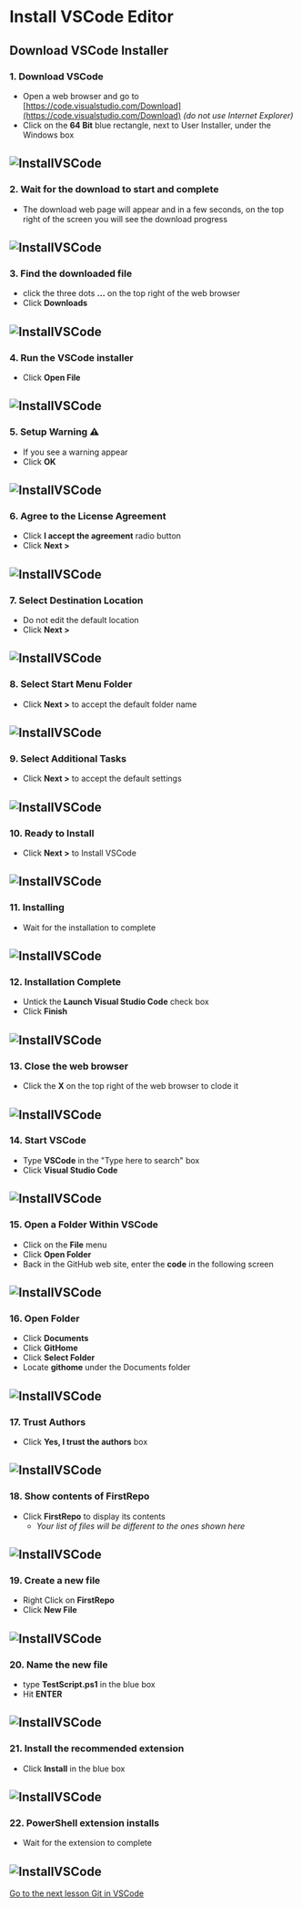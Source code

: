 # Install VSCode Editor

## Download VSCode Installer 

### 1. Download VSCode
- Open a web browser and go to  [https://code.visualstudio.com/Download](https://code.visualstudio.com/Download) *(do not use Internet Explorer)* 
- Click on the **64 Bit** blue rectangle, next to User Installer, under the Windows box

![InstallVSCode](../Pics/ivc01.jpg)
---

### 2. Wait for the download to start and complete
- The download web page will appear and in a few seconds, on the top right of the screen you will see the download progress

![InstallVSCode](../Pics/ivc02.jpg)
---

### 3. Find the downloaded file
- click the three dots **...** on the top right of the web browser
- Click **Downloads**

![InstallVSCode](../Pics/ivc03.jpg)
---

### 4. Run the VSCode installer
- Click **Open File**

![InstallVSCode](../Pics/ivc04.jpg)
---


### 5. Setup Warning ⚠ 
- If you see a warning appear
- Click **OK**

![InstallVSCode](../Pics/ivc05.jpg)
---

### 6. Agree to the License Agreement 
- Click **I accept the agreement** radio button
- Click **Next >**

![InstallVSCode](../Pics/ivc06.jpg)
---


### 7. Select Destination Location
- Do not edit the default location 
- Click **Next >**

![InstallVSCode](../Pics/ivc07.jpg)
---

### 8. Select Start Menu Folder
- Click **Next >** to accept the default folder name

![InstallVSCode](../Pics/ivc08.jpg)
---

### 9. Select Additional Tasks 
- Click **Next >** to accept the default settings

![InstallVSCode](../Pics/ivc09.jpg)
---


### 10. Ready to Install
- Click **Next >** to Install VSCode

![InstallVSCode](../Pics/ivc10.jpg)
---


### 11. Installing
- Wait for the installation to complete

![InstallVSCode](../Pics/ivc11.jpg)
---


### 12. Installation Complete
- Untick the **Launch Visual Studio Code** check box
- Click **Finish**

![InstallVSCode](../Pics/ivc12.jpg)
---


### 13. Close the web browser
- Click the **X** on the top right of the web browser to clode it

![InstallVSCode](../Pics/ivc13.jpg)
---


### 14. Start VSCode
- Type **VSCode** in the "Type here to search" box
- Click **Visual Studio Code**

![InstallVSCode](../Pics/ivc14.jpg)
---


### 15. Open a Folder Within VSCode
- Click on the **File** menu
- Click **Open Folder**
- Back in the GitHub web site, enter the **code** in the following screen

![InstallVSCode](../Pics/ivc16.jpg)
---


### 16. Open Folder
- Click **Documents**
- Click **GitHome**
- Click **Select Folder**
- Locate **githome** under the Documents folder

![InstallVSCode](../Pics/ivc17.jpg)
---


### 17. Trust Authors
- Click **Yes, I trust the authors** box

![InstallVSCode](../Pics/ivc18.jpg)
---


### 18. Show contents of FirstRepo
- Click **FirstRepo** to display its contents
  - *Your list of files will be different to the ones shown here*

![InstallVSCode](../Pics/ivc19.jpg)
---


### 19. Create a new file
- Right Click on **FirstRepo**
- Click **New File**

![InstallVSCode](../Pics/ivc20.jpg)
---


### 20. Name the new file
- type **TestScript.ps1** in the blue box
- Hit **ENTER**

![InstallVSCode](../Pics/iv21.jpg)
---


### 21. Install the recommended extension 
- Click **Install** in the blue box

![InstallVSCode](../Pics/iv22.jpg)
---


### 22. PowerShell extension installs
- Wait for the extension to complete

![InstallVSCode](../Pics/iv23.jpg)
---


[Go to the next lesson Git in VSCode]()
